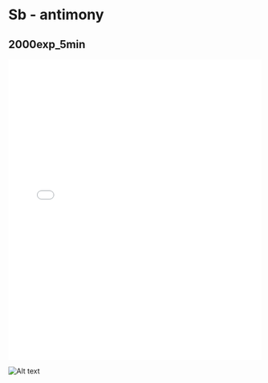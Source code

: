 # Sb - antimony

## 2000exp_5min

<iframe src="../../html/Sb_2000exp_5min.html" width="100%" height="600px" frameborder="0"></iframe>

![Alt text](Sb_2000exp_5min.png)

